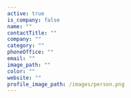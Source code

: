 ```yaml
---
active: true
is_company: false
name: ""
contactTitle: ""
company: ""
category: ""
phoneOffice: ""
email: ""
image_path: ""
color: ""
website: ""
profile_image_path: /images/person.png
---
```

